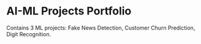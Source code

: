 # AI-ML Projects Portfolio
Contains 3 ML projects: Fake News Detection, Customer Churn Prediction, Digit Recognition.
